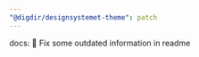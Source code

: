```yaml
---
"@digdir/designsystemet-theme": patch
---
```


docs: :memo: Fix some outdated information in readme
